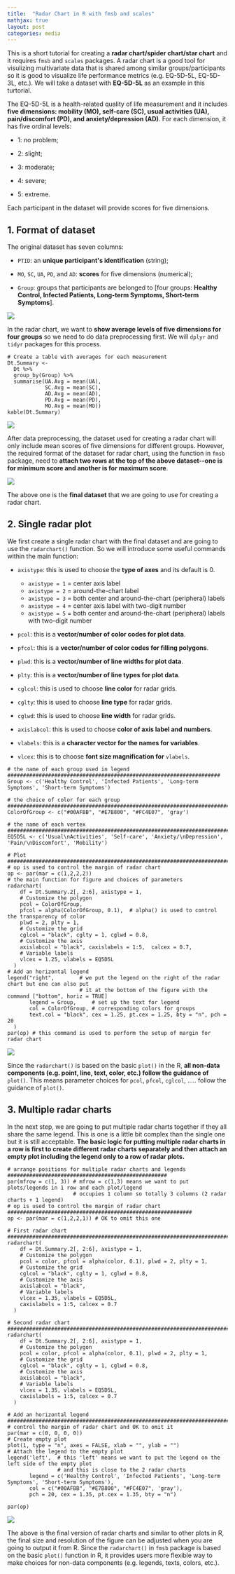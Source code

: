 ```yaml
---
title:  "Radar Chart in R with fmsb and scales"
mathjax: true
layout: post
categories: media
---
```


This is a short tutorial for creating a __radar chart/spider chart/star chart__ and it requires `fmsb` and `scales` packages. A radar chart is a good tool for visulizing multivariate data that is shared among similar groups/participants so it is good to visualize life performance metrics (e.g. EQ-5D-5L, EQ-5D-3L, etc.). We will take a dataset with __EQ-5D-5L__ as an example in this turtorial. 

The EQ-5D-5L is a health-related quality of life measurement and it includes __five dimensions: mobility (MO), self-care (SC), usual activities (UA), pain/discomfort (PD), and anxiety/depression (AD)__. For each dimension, it has five ordinal levels:

- 1: no problem;

- 2: slight;

- 3: moderate;

- 4: severe;

- 5: extreme.

Each participant in the dataset will provide scores for five dimensions. 

## 1. Format of dataset
The original dataset has seven columns:

- `PTID`: an __unique participant's identification__ (string);

- `MO`, `SC`, `UA`, `PD`, and `AD`: __scores__ for five dimensions (numerical);

- `Group`: groups that participants are belonged to [four groups: __Healthy Control, Infected Patients, Long-term Symptoms, Short-term Symptoms__].

![](https://raw.githubusercontent.com/YzwIsALaity/Radar-Chart-Tutorial-in-R/1e5dc30a259b09e851af3e60d2231e52b84a03d5/Dataset%20Shape.jpeg)

In the radar chart, we want to __show average levels of five dimensions for four groups__ so we need to do data preprocessing first. We will `dplyr` and `tidyr` packages for this process.
```
# Create a table with averages for each measurement
Dt.Summary <- 
  Dt %>% 
  group_by(Group) %>% 
  summarise(UA.Avg = mean(UA),
            SC.Avg = mean(SC),
            AD.Avg = mean(AD),
            PD.Avg = mean(PD),
            MO.Avg = mean(MO))
kable(Dt.Summary)
```

![](https://raw.githubusercontent.com/YzwIsALaity/Radar-Chart-Tutorial-in-R/1e5dc30a259b09e851af3e60d2231e52b84a03d5/Final%20Dataset%20Shape%201.jpeg)

After data preprocessing, the dataset used for creating a radar chart will only include mean scores of five dimensions for different groups. However, the required format of the dataset for radar chart, using the function in `fmsb` package, need to __attach two rows at the top of the above dataset--one is for minimum score and another is for maximum score__.

![](https://raw.githubusercontent.com/YzwIsALaity/Radar-Chart-Tutorial-in-R/1e5dc30a259b09e851af3e60d2231e52b84a03d5/Final%20Dataset%20Shape%202.jpeg)

The above one is the __final dataset__ that we are going to use for creating a radar chart.

## 2. Single radar plot
We first create a single radar chart with the final dataset and are going to use the `radarchart()` function. So we will introduce some useful commands within the main function:

- `axistype`: this is used to choose the __type of axes__ and its default is 0.
  * `axistype = 1` = center axis label
  * `axistype = 2` = around-the-chart label 
  * `axistype = 3` = both center and around-the-chart (peripheral) labels
  * `axistype = 4` = center axis label with two-digit number
  * `axistype = 5` = both center and around-the-chart (peripheral) labels with two-digit number
  
- `pcol`: this is a __vector/number of color codes for plot data__.

- `pfcol`: this is a __vector/number of color codes for filling polygons__.

- `plwd`: this is a __vector/number of line widths for plot data__.

- `plty`: this is a __vector/number of line types for plot data__.

- `cglcol`: this is used to choose __line color__ for radar grids.

- `cglty`: this is used to choose __line type__ for radar grids.

- `cglwd`: this is used to choose __line width__ for radar grids.

- `axislabcol`: this is used to choose __color of axis label and numbers__.

- `vlabels`: this is a __character vector for the names for variables__.

- `vlcex`: this is to choose __font size magnification for__ `vlabels`.
```
# the name of each group used in legend ####################################################################
Group <- c('Healthy Control', 'Infected Patients', 'Long-term Symptoms', 'Short-term Symptoms')

# the choice of color for each group #######################################################################
ColorOfGroup <- c("#00AFBB", "#E7B800", "#FC4E07", 'gray')

# the name of each vertex ################################################################################## 
EQ5D5L <- c('Usual\nActivities', 'Self-care', 'Anxiety/\nDepression', 'Pain/\nDiscomfort', 'Mobility')

# Plot ######################################################################################################
# op is used to control the margin of radar chart
op <- par(mar = c(1,2,2,2))
# the main function for figure and choices of parameters
radarchart(
    df = Dt.Summary.2[, 2:6], axistype = 1,
    # Customize the polygon
    pcol = ColorOfGroup, 
    pfcol = alpha(ColorOfGroup, 0.1),  # alpha() is used to control the transparency of color
    plwd = 2, plty = 1,
    # Customize the grid
    cglcol = "black", cglty = 1, cglwd = 0.8,
    # Customize the axis
    axislabcol = "black", caxislabels = 1:5,  calcex = 0.7,
    # Variable labels
    vlcex = 1.25, vlabels = EQ5D5L
  )
# Add an horizontal legend
legend("right",        # we put the legend on the right of the radar chart but one can also put
                       # it at the bottom of the figure with the command ["bottom", horiz = TRUE]
       legend = Group,     # set up the text for legend
       col = ColorOfGroup, # corresponding colors for groups
       text.col = "black", cex = 1.25, pt.cex = 1.25, bty = "n", pch = 20
  )
par(op) # this command is used to perform the setup of margin for radar chart
```

![](https://raw.githubusercontent.com/YzwIsALaity/Radar-Chart-Tutorial-in-R/1e5dc30a259b09e851af3e60d2231e52b84a03d5/Radar%20Plot%20(Single).jpeg)

Since the `radarchart()` is based on the basic `plot()` in the R, __all non-data components (e.g. point, line, text, color, etc.) follow the guidance of__ `plot()`. This means parameter choices for `pcol`,  `pfcol`, `cglcol`, ..... follow the guidance of `plot()`.

## 3. Multiple radar charts
In the next step, we are going to put multiple radar charts together if they all share the same legend. This is one is a little bit complex than the single one but it is still acceptable. __The basic logic for putting multiple radar charts in a row is first to create different radar charts separately and then attach an empty plot including the legend only to a row of radar plots.__ 
```
# arrange positions for multiple radar charts and legends ###################################################
par(mfrow = c(1, 3)) # mfrow = c(1,3) means we want to put plots/legends in 1 row and each plot/legend
                     # occupies 1 column so totally 3 columns (2 radar charts + 1 legend) 
# op is used to control the margin of radar chart ###########################################################
op <- par(mar = c(1,2,2,1)) # OK to omit this one

# First radar chart ######################################################################################### 
radarchart(
    df = Dt.Summary.2[, 2:6], axistype = 1,
    # Customize the polygon
    pcol = color, pfcol = alpha(color, 0.1), plwd = 2, plty = 1,
    # Customize the grid
    cglcol = "black", cglty = 1, cglwd = 0.8,
    # Customize the axis
    axislabcol = "black", 
    # Variable labels
    vlcex = 1.35, vlabels = EQ5D5L,
    caxislabels = 1:5, calcex = 0.7
  )

# Second radar chart ######################################################################################### 
radarchart(
    df = Dt.Summary.2[, 2:6], axistype = 1,
    # Customize the polygon
    pcol = color, pfcol = alpha(color, 0.1), plwd = 2, plty = 1,
    # Customize the grid
    cglcol = "black", cglty = 1, cglwd = 0.8,
    # Customize the axis
    axislabcol = "black", 
    # Variable labels
    vlcex = 1.35, vlabels = EQ5D5L,
    caxislabels = 1:5, calcex = 0.7
  )

# Add an horizontal legend ###################################################################################
# control the margin of radar chart and OK to omit it
par(mar = c(0, 0, 0, 0)) 
# Create empty plot 
plot(1, type = "n", axes = FALSE, xlab = "", ylab = "") 
# Attach the legend to the empty plot
legend('left',  # this 'left' means we want to put the legend on the left side of the empty plot
                # and this is close to the 2 radar charts
       legend = c('Healthy Control', 'Infected Patients', 'Long-term Symptoms', 'Short-term Symptoms'),
       col = c("#00AFBB", "#E7B800", "#FC4E07", 'gray'),
       pch = 20, cex = 1.35, pt.cex = 1.35, bty = "n")

par(op)
```

![](https://raw.githubusercontent.com/YzwIsALaity/Radar-Chart-Tutorial-in-R/1e5dc30a259b09e851af3e60d2231e52b84a03d5/Radar%20Plot%20(Multiple).jpeg)

The above is the final version of radar charts and similar to other plots in R, the final size and resolution of the figure can be adjusted when you are going to output it from R. Since the `radarchart()` in `fmsb` package is based on the basic `plot()` function in R, it provides users more flexible way to make choices for non-data components (e.g. legends, texts, colors, etc.).

